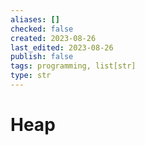 ```yaml
---
aliases: []
checked: false
created: 2023-08-26
last_edited: 2023-08-26
publish: false
tags: programming, list[str]
type: str
---
```

# Heap

